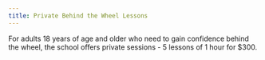 ```yaml
---
title: Private Behind the Wheel Lessons
---
```

 For adults 18 years of age and older who need to gain confidence behind the wheel, the school offers private sessions - 5 lessons of 1 hour for $300.